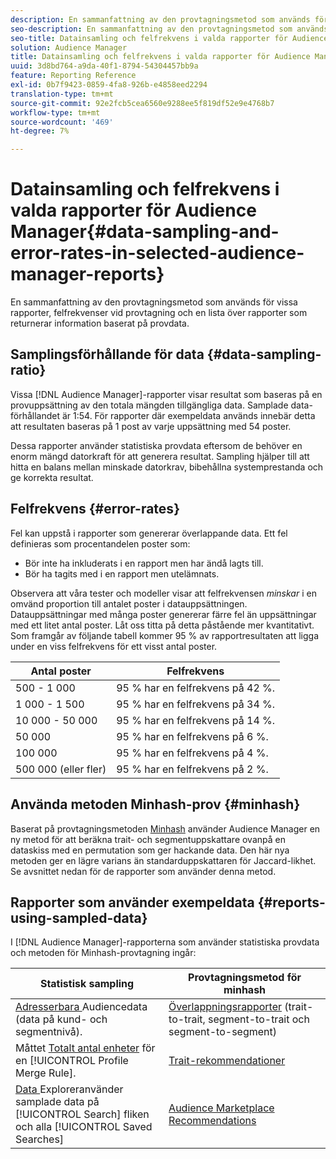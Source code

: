 ```yaml
---
description: En sammanfattning av den provtagningsmetod som används för vissa rapporter, felfrekvenser vid provtagning och en lista över rapporter som returnerar information baserat på provdata.
seo-description: En sammanfattning av den provtagningsmetod som används för vissa rapporter, felfrekvenser vid provtagning och en lista över rapporter som returnerar information baserat på provdata.
seo-title: Datainsamling och felfrekvens i valda rapporter för Audience Manager
solution: Audience Manager
title: Datainsamling och felfrekvens i valda rapporter för Audience Manager
uuid: 3d8bd764-a9da-40f1-8794-54304457bb9a
feature: Reporting Reference
exl-id: 0b7f9423-0859-4fa8-926b-e4858eed2294
translation-type: tm+mt
source-git-commit: 92e2fcb5cea6560e9288ee5f819df52e9e4768b7
workflow-type: tm+mt
source-wordcount: '469'
ht-degree: 7%

---
```


# Datainsamling och felfrekvens i valda rapporter för Audience Manager{#data-sampling-and-error-rates-in-selected-audience-manager-reports}

En sammanfattning av den provtagningsmetod som används för vissa rapporter, felfrekvenser vid provtagning och en lista över rapporter som returnerar information baserat på provdata.

## Samplingsförhållande för data {#data-sampling-ratio}

Vissa [!DNL Audience Manager]-rapporter visar resultat som baseras på en provuppsättning av den totala mängden tillgängliga data. Samplade data-förhållandet är 1:54. För rapporter där exempeldata används innebär detta att resultaten baseras på 1 post av varje uppsättning med 54 poster.

Dessa rapporter använder statistiska provdata eftersom de behöver en enorm mängd datorkraft för att generera resultat. Sampling hjälper till att hitta en balans mellan minskade datorkrav, bibehållna systemprestanda och ge korrekta resultat.

<!--

## Minimum Requirements {#minimum-requirements}

>[!NOTE]
>
>The minimum requirements listed below apply to Overlap reports only.

Overlap reports ([trait-to-trait](/help/using/reporting/dynamic-reports/trait-trait-overlap-report.md), [segment-to-trait](/help/using/reporting/dynamic-reports/segment-trait-overlap-report.md), and [segment-to-segment](/help/using/reporting/dynamic-reports/segment-segment-overlap-report.md)) exclude traits and segments when they do not meet the minimum unique visitor requirements. These minimum requirements are as follows:

* Traits: 28,000 [unique trait realizations](/help/using/features/traits/trait-and-segment-qualification-reference).
* Segments: 70,000 real-time users over a 14-day period.

-->

## Felfrekvens {#error-rates}

Fel kan uppstå i rapporter som genererar överlappande data. Ett fel definieras som procentandelen poster som:

* Bör inte ha inkluderats i en rapport men har ändå lagts till.
* Bör ha tagits med i en rapport men utelämnats.

Observera att våra tester och modeller visar att felfrekvensen *minskar* i en omvänd proportion till antalet poster i datauppsättningen. Datauppsättningar med många poster genererar färre fel än uppsättningar med ett litet antal poster. Låt oss titta på detta påstående mer kvantitativt. Som framgår av följande tabell kommer 95 % av rapportresultaten att ligga under en viss felfrekvens för ett visst antal poster.

| Antal poster | Felfrekvens |
|--- |--- |
| 500 - 1 000 | 95 % har en felfrekvens på 42 %. |
| 1 000 - 1 500 | 95 % har en felfrekvens på 34 %. |
| 10 000 - 50 000 | 95 % har en felfrekvens på 14 %. |
| 50 000 | 95 % har en felfrekvens på 6 %. |
| 100 000 | 95 % har en felfrekvens på 4 %. |
| 500 000 (eller fler) | 95 % har en felfrekvens på 2 %. |

## Använda metoden Minhash-prov {#minhash}

Baserat på provtagningsmetoden [Minhash](https://en.wikipedia.org/wiki/MinHash) använder Audience Manager en ny metod för att beräkna trait- och segmentuppskattare ovanpå en dataskiss med en permutation som ger hackande data. Den här nya metoden ger en lägre varians än standarduppskattaren för Jaccard-likhet. Se avsnittet nedan för de rapporter som använder denna metod.

<!--

Some Audience Manager reports use the minhash sampling methodology to compute trait and segment overlaps and similarity scores. Audience Manager calculates the [!UICONTROL Trait Similarity Score] between two traits by computing the intersection and union in terms of the number of [!UICONTROL Unique User IDs] (UUIDs) and then divides the two. For two traits A and B, the calculation looks like this:

![jaccard-similarity](/help/using/features/segments/assets/jaccard_similarity.png)

-->

## Rapporter som använder exempeldata {#reports-using-sampled-data}

I [!DNL Audience Manager]-rapporterna som använder statistiska provdata och metoden för Minhash-provtagning ingår:

<!--

* [Overlap reports](../reporting/dynamic-reports/dynamic-reports.md#interactive-and-overlap-reports) (trait-to-trait, segment-to-trait, and segment-to-segment).
* [Addressable Audience](../features/addressable-audiences.md) data (customer- and segment-level data). 
* The [Total Devices](../features/profile-merge-rules/profile-link-metrics.md#merge-rule-metrics) metric for a [!UICONTROL Profile Merge Rule].
* [Data Explorer](../features/data-explorer/data-explorer-signals-search/data-explorer-search-pairs.md) uses sampled data in the [!UICONTROL Search] tab and any [!UICONTROL Saved Searches].

Reports that use Minhash sampling methodology:

-->

| Statistisk sampling | Provtagningsmetod för minhash |
|--- |--- |
| [Adresserbara ](../features/addressable-audiences.md) Audiencedata (data på kund- och segmentnivå). | [Överlappningsrapporter](../reporting/dynamic-reports/dynamic-reports.md#interactive-and-overlap-reports)  (trait-to-trait, segment-to-trait och segment-to-segment) |
| Måttet [Totalt antal enheter](../features/profile-merge-rules/profile-link-metrics.md#merge-rule-metrics) för en [!UICONTROL Profile Merge Rule]. | [Trait-rekommendationer](/help/using/features/segments/trait-recommendations.md) |
| [Data ](../features/data-explorer/data-explorer-signals-search/data-explorer-search-pairs.md) Exploreranvänder samplade data på  [!UICONTROL Search] fliken och alla  [!UICONTROL Saved Searches] | [Audience Marketplace Recommendations](/help/using/features/audience-marketplace/marketplace-data-buyers/marketplace-data-buyers.md#finding-similar-traits) |
